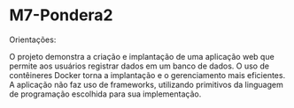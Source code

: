 # M7-Pondera2

Orientações: 


O projeto demonstra a criação e implantação de uma aplicação web que permite aos usuários registrar dados em um banco de dados. O uso de contêineres Docker torna a implantação e o gerenciamento mais eficientes. A aplicação não faz uso de frameworks, utilizando primitivos da linguagem de programação escolhida para sua implementação.
